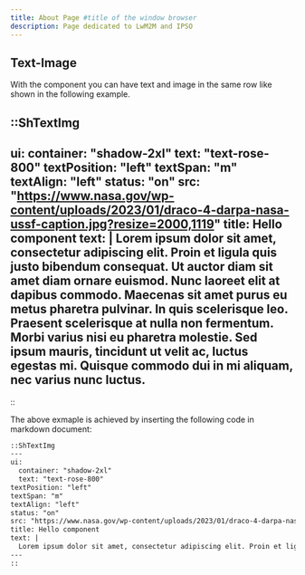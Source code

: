 ```yaml
---
title: About Page #title of the window browser
description: Page dedicated to LwM2M and IPSO
---
```


## Text-Image

With the component you can have text and image in the same row like shown in the
following example.

::ShTextImg
---
ui:
  container: "shadow-2xl"
  text: "text-rose-800"
textPosition: "left"
textSpan: "m"
textAlign: "left"
status: "on"
src: "https://www.nasa.gov/wp-content/uploads/2023/01/draco-4-darpa-nasa-ussf-caption.jpg?resize=2000,1119"
title: Hello component
text: |
  Lorem ipsum dolor sit amet, consectetur adipiscing elit. Proin et ligula quis justo bibendum consequat. Ut auctor diam sit amet diam ornare euismod. Nunc laoreet elit at dapibus commodo. Maecenas sit amet purus eu metus pharetra pulvinar. In quis scelerisque leo. Praesent scelerisque at nulla non fermentum. Morbi varius nisi eu pharetra molestie. Sed ipsum mauris, tincidunt ut velit ac, luctus egestas mi. Quisque commodo dui in mi aliquam, nec varius nunc luctus.
---
::

The above exmaple is achieved by inserting the following code in markdown document:

```md
::ShTextImg
---
ui:
  container: "shadow-2xl"
  text: "text-rose-800"
textPosition: "left"
textSpan: "m"
textAlign: "left"
status: "on"
src: "https://www.nasa.gov/wp-content/uploads/2023/01/draco-4-darpa-nasa-ussf-caption.jpg?resize=2000,1119"
title: Hello component
text: |
  Lorem ipsum dolor sit amet, consectetur adipiscing elit. Proin et ligula quis justo bibendum consequat. Ut auctor diam sit amet diam ornare euismod. Nunc laoreet elit at dapibus commodo. Maecenas sit amet purus eu metus pharetra pulvinar. In quis scelerisque leo. Praesent scelerisque at nulla non fermentum. Morbi varius nisi eu pharetra molestie. Sed ipsum mauris, tincidunt ut velit ac, luctus egestas mi. Quisque commodo dui in mi aliquam, nec varius nunc luctus.
---
::
```
